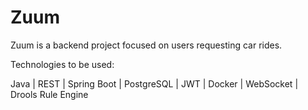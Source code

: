 # Zuum

Zuum is a backend project focused on users requesting car rides. <p>
Technologies to be used: <p>
Java |
REST |
Spring Boot |
PostgreSQL |
JWT |
Docker |
WebSocket |
Drools Rule Engine

